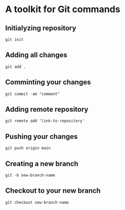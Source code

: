 # A toolkit for Git commands

## Initialyzing repository

```shell
git init
```

## Adding all changes

```shell
git add .
```

## Comminting your changes

```shell
git commit -am "comment"
```

## Adding remote repository

```shell
git remote add 'link-to-repository'
```

## Pushing your changes

```shell
git push origin main
```

## Creating a new branch

```shell
git -b new-branch-name
```

## Checkout to your new branch

```shell
git checkout new-branch-name
```

